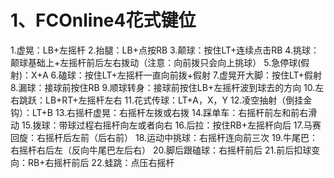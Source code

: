 
# 1、FCOnline4花式键位

1.虚晃：LB+左摇杆
2.抬腿：LB+点按RB
3.颠球：按住LT+连续点击RB
4.挑球：颠球基础上+左摇杆前后左右拨动（注意：向前拨只会向上挑球）
5.急停球(假射)：X+A
6.磕球：按住LT+左摇杆一直向前拨+假射
7.虚晃开大脚：按住LT+假射
8.漏球：接球前按住RB
9.顺球转身：接球前按住LB+左摇杆波到球去的方向
10.左右跳跃：LB+RT+左摇杆左右
11.花式传球：LT+A，X，Y
12.凌空抽射（倒挂金钩）：LT+B
13.右摇杆虚晃：右摇杆左拨或右拨
14.踩单车：右摇杆前左和前右滑动
15.拨球：带球过程右摇杆向左或者向右
16.后拉：按住RB+左摇杆向后
17.马赛回旋：右摇杆后左前（后右前）
18.运动中挑球：右摇杆连向前三次
19.牛尾巴：右摇杆右后左（反向牛尾巴左后右）
20.脚后跟磕球：右摇杆前后
21.前后扣球变向：RB+右摇杆前后
22.蛙跳：点压右摇杆

